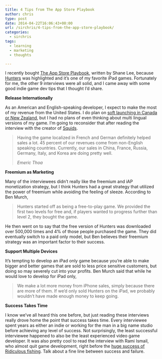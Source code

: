 ```yaml
---
title: 4 Tips from The App Store Playbook
author: chris
type: post
date: 2014-04-22T16:06:43+00:00
url: /sirchris/4-tips-from-the-app-store-playbook/
categories:
  - sirchris
tags:
  - learning
  - marketing
  - thoughts

---
```

I recently bought [The App Store Playbook][1], written by Shane Lee, because [Hunters][2] was highlighted and it&#8217;s one of my favorite iPad games. Fortunately for me, the other 9 interviews were all solid, and I came away with some good indie game dev tips that I thought I&#8217;d share.
<!--more-->

**Release Internationally**
  
As an American and English-speaking developer, I expect to make the most of my revenue from the United States. I do plan on [soft launching in Canada or New Zealand][3], but I had no plans of even thinking about multi lingual versions of my game. I&#8217;m going to reconsider that after reading the interview with the creator of [Squids][4].

> Having the game localized in French and German definitely helped sales a lot. 45 percent of our revenues come from non-English speaking countries. Currently, our sales in China, France, Russia, Germany, Italy, and Korea are doing pretty well.
> 
> <cite>Emeric Thoa</cite>

**Freemium as Marketing**
  
Many of the interviewees didn&#8217;t really like the freemium and iAP monetization strategy, but I think Hunters had a great strategy that utilized the power of freemium while avoiding the feeling of sleeze. According to Ben Murch,

> Hunters started off as being a free-to-play game. We provided the first two levels for free and, if players wanted to progress further than level 2, they bought the game.

He then went on to say that the free version of Hunters was downloaded over 500,000 times and 4% of those people purchased the game. They did eventually switch to a paid only model, but Ben believes their freemium strategy was an important factor to their success.

**Support Multiple Devices**
  
It&#8217;s tempting to develop an iPad only game because you&#8217;re able to make bigger and better games that are sold to less price sensitive customers, but doing so may severely cut into your profits. Ben Murch said that while he would love to develop for iPad only,

> We make a lot more money from iPhone sales, simply because there are more of them. If we&#8217;d only sold Hunters on the iPad, we probably wouldn&#8217;t have made enough money to keep going.

**Success Takes Time**
  
I know we&#8217;ve all heard this one before, but just reading these interviews really drove home the point that success takes time. Every interviewee spent years as either an indie or working for the man in a big name studio before achieving any level of success. Not surprisingly, the least successful interviewee happened to also be the least experienced video game developer. It was also pretty cool to read the interview with Rami Ismail, who almost quit game development, right before the [huge success of Ridiculous fishing][5]. Talk about a fine line between success and failure.

 [1]: http://www.amazon.com/The-App-Store-Playbook-Successful-ebook/dp/B009P1YPGK
 [2]: https://itunes.apple.com/us/app/hunters-2/id489463556?mt=8
 [3]: http://www.gamesindustry.com/2013-mobile-games-review-top-countries-terms-app-store-revenue/
 [4]: https://itunes.apple.com/us/app/squids-wild-west/id522145076?mt=8
 [5]: http://www.newyorker.com/online/blogs/elements/2014/04/the-guilt-of-the-video-game-millionaires.html